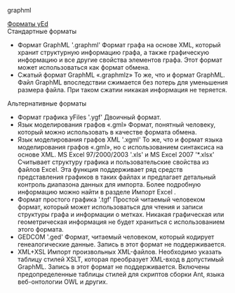 graphml

[Форматы yEd](https://yed.yworks.com/support/manual/fileformat.html)  
Стандартные форматы
- Формат GraphML '.graphml'
Формат графа на основе XML, который хранит структурную информацию графа, а также графическую информацию и все другие свойства элементов графа. Этот формат может использоваться как формат обмена.
- Сжатый формат GraphML «.graphmlz»
То же, что и формат GraphML. Файл GraphML впоследствии сжимается без потерь для уменьшения размера файла. При таком сжатии никакая информация не теряется.

Альтернативные форматы
- Формат графика yFiles '.ygf'
Двоичный формат.
- Язык моделирования графов «.gml»
Формат, понятный человеку, который можно использовать в качестве формата обмена.
- Язык моделирования графов XML '.xgml'
То же, что и формат языка моделирования графов «.gml», но с использованием синтаксиса на основе XML.
MS Excel 97/2000/2003 '.xls' и MS Excel 2007 '*.xlsx'
Считывает структуру графика и пользовательские свойства из файлов Excel. Эта функция поддерживает ряд средств представления графиков в таких файлах и предлагает детальный контроль диапазона данных для импорта. Более подробную информацию можно найти в разделе Импорт Excel .
- Формат простого графика '.tgf'
Простой читаемый человеком формат, который может использоваться для чтения и записи структуры графа и информации о метках. Никакая графическая или геометрическая информация не будет храниться с использованием этого формата.
- GEDCOM '.ged'
Формат, читаемый человеком, который кодирует генеалогические данные. Запись в этот формат не поддерживается.
- XML+XSL
Импорт произвольных XML-файлов. Необходимо указать таблицу стилей XSLT, которая преобразует XML-вход в допустимый GraphML. Запись в этот формат не поддерживается.
Включены предопределенные таблицы стилей для скриптов сборки Ant, языка веб-онтологии OWL и других.
